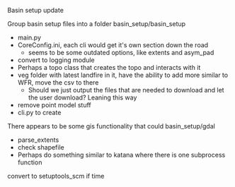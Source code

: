 Basin setup update

Group basin setup files into a folder
basin_setup/basin_setup

- main.py
- CoreConfig.ini, each cli would get it's own section down the road
  - seems to be some outdated options, like extents and asym_pad
- convert to logging module
- Perhaps a topo class that creates the topo and interacts with it
- veg folder with latest landfire in it, have the ability to add more similar to WFR, move the csv to there
  - Should we just output the files that are needed to download and let the user download? Leaning this way
- remove point model stuff
- cli.py to create 

There appears to be some gis functionality that could 
basin_setup/gdal

- parse_extents
- check shapefile
- Perhaps do something similar to katana where there is one subprocess function

convert to setuptools_scm if time